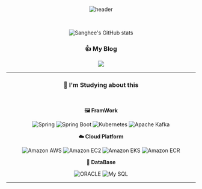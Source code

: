 <div align=center>
  
![header](https://capsule-render.vercel.app/api?type=shark&color=auto&customColorList=9&height=250&section=header&text=Sanghee's%20GitHub&fontSize=70)


<br>

![Sanghee's GitHub stats](https://github-readme-stats.vercel.app/api?username=sanghee0820&show_icons=true)

### 👍 My Blog
<a href="https://velog.io/@sanghee0820"><img src="https://img.shields.io/badge/velog-1DBF73?style=flat-square&logo=Vimeo&logoColor=white"/></a>

---
### 📖 I'm Studying about this
<br>

**🖼️ FramWork**

![Spring](https://img.shields.io/badge/Spring-6DB33F.svg?&style=flat&logo=Spring&logoColor=white)
![Spring Boot](https://img.shields.io/badge/Spring%20Boot-6DB33F.svg?&style=flat&logo=Spring%20Boot&logoColor=white)
![Kubernetes](https://img.shields.io/badge/kubernetes-326CE5.svg?&style=flat&logo=kubernetes&logoColor=white)
![Apache Kafka](https://img.shields.io/badge/Apache%20Kafka-231F20.svg?&style=flat&logo=apachekafka&logoColor=white)

**☁️ Cloud Platform**

![Amazon AWS](https://img.shields.io/badge/Amazon%20AWS-232F3E.svg?&style=flat&logo=amazonaws&logoColor=white)
![Amazon EC2](https://img.shields.io/badge/Amazon%20EC2-FF9900.svg?&style=flat&logo=amazonec2&logoColor=white)
![Amazon EKS](https://img.shields.io/badge/Amazon%20EKS-FF9900.svg?&style=flat&logo=amazoneks&logoColor=white)
![Amazon ECR](https://img.shields.io/badge/Amazon%20ECR-FF9900.svg?&style=flat&logo=amazoneks&logoColor=white)

**💾 DataBase**

![ORACLE](https://img.shields.io/badge/ORACLE-F80000.svg?&style=flat&logo=oracle&logoColor=white)
![My SQL](https://img.shields.io/badge/My%20SQL-4479A1.svg?&style=flat&logo=mysql&logoColor=white)

---
</div>
